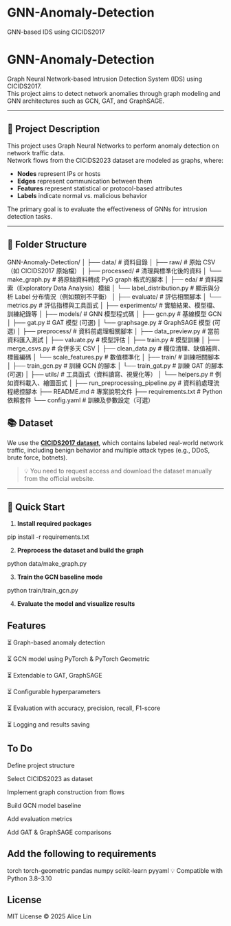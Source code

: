 # GNN-Anomaly-Detection

GNN-based IDS using CICIDS2017

# GNN-Anomaly-Detection

Graph Neural Network-based Intrusion Detection System (IDS) using CICIDS2017.  
This project aims to detect network anomalies through graph modeling and GNN architectures such as GCN, GAT, and GraphSAGE.

---

## 🧠 Project Description

This project uses Graph Neural Networks to perform anomaly detection on network traffic data.  
Network flows from the CICIDS2023 dataset are modeled as graphs, where:

- **Nodes** represent IPs or hosts
- **Edges** represent communication between them
- **Features** represent statistical or protocol-based attributes
- **Labels** indicate normal vs. malicious behavior

The primary goal is to evaluate the effectiveness of GNNs for intrusion detection tasks.

---

## 📁 Folder Structure

GNN-Anomaly-Detection/
│
├── data/ # 資料目錄
│ ├── raw/ # 原始 CSV（如 CICIDS2017 原始檔）
│ ├── processed/ # 清理與標準化後的資料
│ └── make_graph.py # 將原始資料轉成 PyG graph 格式的腳本
│
├── eda/ # 資料探索（Exploratory Data Analysis）模組
│ └── label_distribution.py # 顯示與分析 Label 分布情況（例如類別不平衡）
│
├── evaluate/ # 評估相關腳本
│ └── metrics.py # 評估指標與工具函式
│
├── experiments/ # 實驗結果、模型檔、訓練紀錄等
│
├── models/ # GNN 模型程式碼
│ ├── gcn.py # 基線模型 GCN
│ ├── gat.py # GAT 模型 (可選)
│ └── graphsage.py # GraphSAGE 模型 (可選)
│
├── preprocess/ # 資料前處理相關腳本
│ ├── data_preview.py # 當前資料匯入測試
│ ├── valuate.py # 模型評估
│ ├── train.py # 模型訓練
│ ├── merge_csvs.py # 合併多天 CSV
│ ├── clean_data.py # 欄位清理、缺值補齊、標籤編碼
│ └── scale_features.py # 數值標準化
│
├── train/ # 訓練相關腳本
│ ├── train_gcn.py # 訓練 GCN 的腳本
│ └── train_gat.py # 訓練 GAT 的腳本 (可選)
│
├── utils/ # 工具函式（資料讀寫、視覺化等）
│ └── helpers.py # 例如資料載入、繪圖函式
│
├── run_preprocessing_pipeline.py # 資料前處理流程總控腳本
├── README.md # 專案說明文件
├── requirements.txt # Python 依賴套件
└── config.yaml # 訓練及參數設定（可選）

## 📚 Dataset

We use the **[CICIDS2017 dataset](https://www.unb.ca/cic/datasets/ids-2017.html)**, which contains labeled real-world network traffic, including benign behavior and multiple attack types (e.g., DDoS, brute force, botnets).

> 💡 You need to request access and download the dataset manually from the official website.

---

## 🧪 Quick Start

1. **Install required packages**

pip install -r requirements.txt

2. **Preprocess the dataset and build the graph**

python data/make_graph.py

3. **Train the GCN baseline mode**

python train/train_gcn.py

4. **Evaluate the model and visualize results**

## Features

⏳ Graph-based anomaly detection

⏳ GCN model using PyTorch & PyTorch Geometric

⏳ Extendable to GAT, GraphSAGE

⏳ Configurable hyperparameters

⏳ Evaluation with accuracy, precision, recall, F1-score

⏳ Logging and results saving

## To Do

Define project structure

Select CICIDS2023 as dataset

Implement graph construction from flows

Build GCN model baseline

Add evaluation metrics

Add GAT & GraphSAGE comparisons

## Add the following to requirements

torch
torch-geometric
pandas
numpy
scikit-learn
pyyaml
💡 Compatible with Python 3.8–3.10

## License

MIT License
© 2025 Alice Lin
